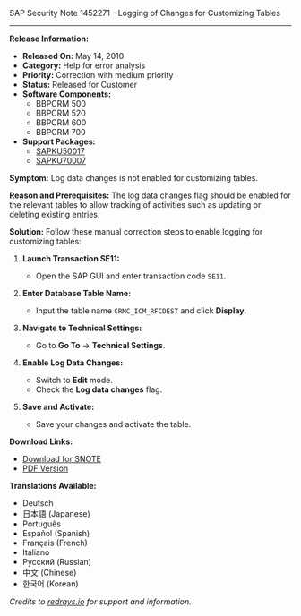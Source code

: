 SAP Security Note 1452271 - Logging of Changes for Customizing Tables

---

**Release Information:**
- **Released On:** May 14, 2010
- **Category:** Help for error analysis
- **Priority:** Correction with medium priority
- **Status:** Released for Customer
- **Software Components:**
  - BBPCRM 500
  - BBPCRM 520
  - BBPCRM 600
  - BBPCRM 700
- **Support Packages:**
  - [SAPKU50017](https://me.sap.com/supportpackage/SAPKU50017)
  - [SAPKU70007](https://me.sap.com/supportpackage/SAPKU70007)

**Symptom:**
Log data changes is not enabled for customizing tables.

**Reason and Prerequisites:**
The log data changes flag should be enabled for the relevant tables to allow tracking of activities such as updating or deleting existing entries.

**Solution:**
Follow these manual correction steps to enable logging for customizing tables:

1. **Launch Transaction SE11:**
   - Open the SAP GUI and enter transaction code `SE11`.

2. **Enter Database Table Name:**
   - Input the table name `CRMC_ICM_RFCDEST` and click **Display**.

3. **Navigate to Technical Settings:**
   - Go to **Go To** → **Technical Settings**.

4. **Enable Log Data Changes:**
   - Switch to **Edit** mode.
   - Check the **Log data changes** flag.

5. **Save and Activate:**
   - Save your changes and activate the table.

**Download Links:**
- [Download for SNOTE](https://notesdownloads.sap.com/note/0040000008567402017)
- [PDF Version](https://me.sap.com/sap/support/sfm/notes/print/0001452271?language=en-US&token=EAC3BDECA03B2FC7DEEC2AB1311F77AD)

**Translations Available:**
- Deutsch
- 日本語 (Japanese)
- Português
- Español (Spanish)
- Français (French)
- Italiano
- Русский (Russian)
- 中文 (Chinese)
- 한국어 (Korean)

*Credits to [redrays.io](https://redrays.io) for support and information.*